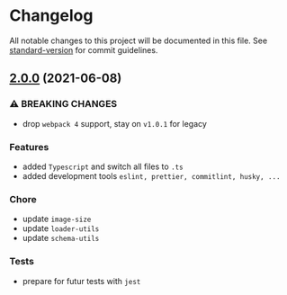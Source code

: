 # Changelog

All notable changes to this project will be documented in this file. See [standard-version](https://github.com/conventional-changelog/standard-version) for commit guidelines.

## [2.0.0](https://github.com/LesEchos/image-size-loader/compare/v2.0.0...v1.0.1) (2021-06-08)

### ⚠ BREAKING CHANGES

- drop `webpack 4` support, stay on `v1.0.1` for legacy

### Features

- added `Typescript` and switch all files to `.ts`
- added development tools `eslint, prettier, commitlint, husky, ...`

### Chore

- update `image-size`
- update `loader-utils`
- update `schema-utils`

### Tests

- prepare for futur tests with `jest`

